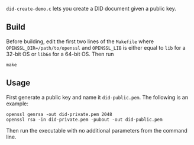 `did-create-demo.c` lets you create a DID document given a public key.

## Build

Before building, edit the first two lines of the `Makefile` where `OPENSSL_DIR=/path/to/openssl` and `OPENSSL_LIB` is either equal to `lib` for a 32-bit OS or `lib64` for a 64-bit OS. Then run

    make

## Usage

First generate a public key and name it `did-public.pem`. The following is an example:

    openssl genrsa -out did-private.pem 2048
    openssl rsa -in did-private.pem -pubout -out did-public.pem

Then run the executable with no additional parameters from the command line.

